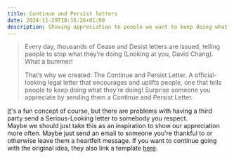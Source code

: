```yaml
---
title: Continue and Persist letters
date: 2024-11-29T10:16:26+01:00
description: Showing appreciation to people we want to keep doing what they're doing
---
```



> Every day, thousands of Cease and Desist letters are issued, telling people to stop what they’re doing (Looking at you, David Chang). What a bummer!
>
> That’s why we created: The Continue and Persist Letter. A official-looking legal letter that encourages and uplifts people, one that tells people to keep doing what they’re doing! Surprise someone you appreciate by sending them a Continue and Persist Letter.

[It](https://continueandpersist.org/)'s a fun concept of course, but there are problems with
having a third party send a Serious-Looking letter to somebody you respect.  
Maybe we should just take this as an inspiration to show our appreciation more often.
Maybe just send an email to someone you're thankful to or otherwise leave them a heartfelt message.
If you want to continue going with the original idea, 
they also link a template [here](https://docs.google.com/document/d/1_Um9z87Zv_zLRZRRHpii-MwmNXb3S9L6VBOeFgiqEVM/edit?tab=t.0).


